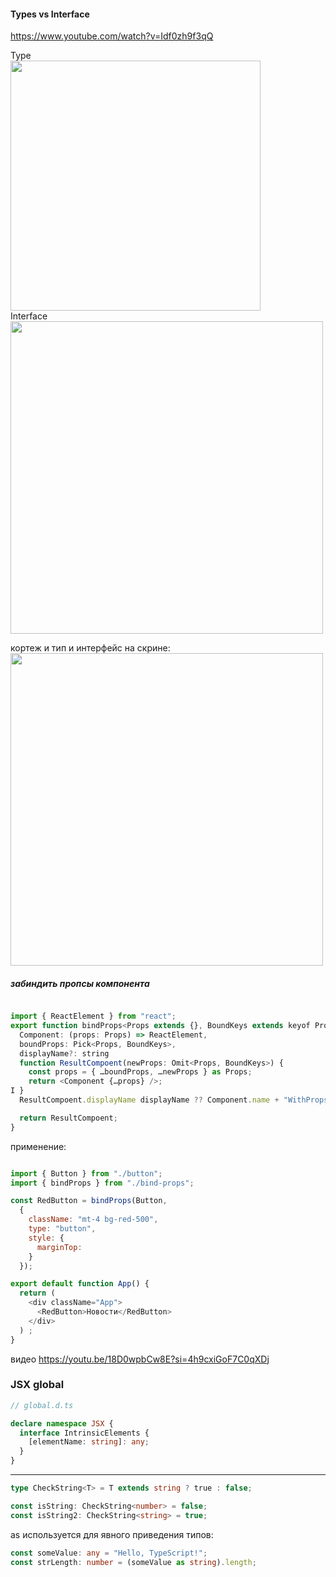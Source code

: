 #### Types vs Interface  

https://www.youtube.com/watch?v=Idf0zh9f3qQ  

Type  
<img src="https://github.com/Highflyingexpress/fe-themes/assets/107925514/f7487b55-614c-4a01-93e9-059c7a6c7fb0" width=400>  
Interface  
<img src="https://github.com/Highflyingexpress/fe-themes/assets/107925514/95dab563-7517-4e05-9cfe-49412102b1d8" width=500>
  
кортеж  и тип и интерфейс на скрине:  
<img src="https://github.com/Highflyingexpress/fe-themes/assets/107925514/021939c9-493d-446e-8eca-c8c9a19008a0" width=500>

##### забиндить пропсы компонента  
  
```javascript

import { ReactElement } from "react";
export function bindProps<Props extends {}, BoundKeys extends keyof Props>(
  Component: (props: Props) => ReactElement,
  boundProps: Pick<Props, BoundKeys>,
  displayName?: string
  function ResultCompoent(newProps: Omit<Props, BoundKeys>) {
    const props = { …boundProps, …newProps } as Props;
    return <Component {…props} />;
I }
  ResultCompoent.displayName displayName ?? Component.name + "WithProps";

  return ResultCompoent;
}

```

  применение:
```javascript

import { Button } from "./button";
import { bindProps } from "./bind-props";

const RedButton = bindProps(Button,
  {
    className: "mt-4 bg-red-500",
    type: "button",
    style: {
      marginTop:
    }
  });

export default function App() {
  return (
    <div className="App">
      <RedButton>Новости</RedButton>
    </div>
  ) ;
}

```
видео https://youtu.be/18D0wpbCw8E?si=4h9cxiGoF7C0qXDj


### JSX global

```typescript
// global.d.ts

declare namespace JSX {
  interface IntrinsicElements {
    [elementName: string]: any;
  }
}
```

---
  
```typescript
type CheckString<T> = T extends string ? true : false;

const isString: CheckString<number> = false;
const isString2: CheckString<string> = true;
```

as используется для явного приведения типов:  
```typescript
const someValue: any = "Hello, TypeScript!";
const strLength: number = (someValue as string).length;
```

